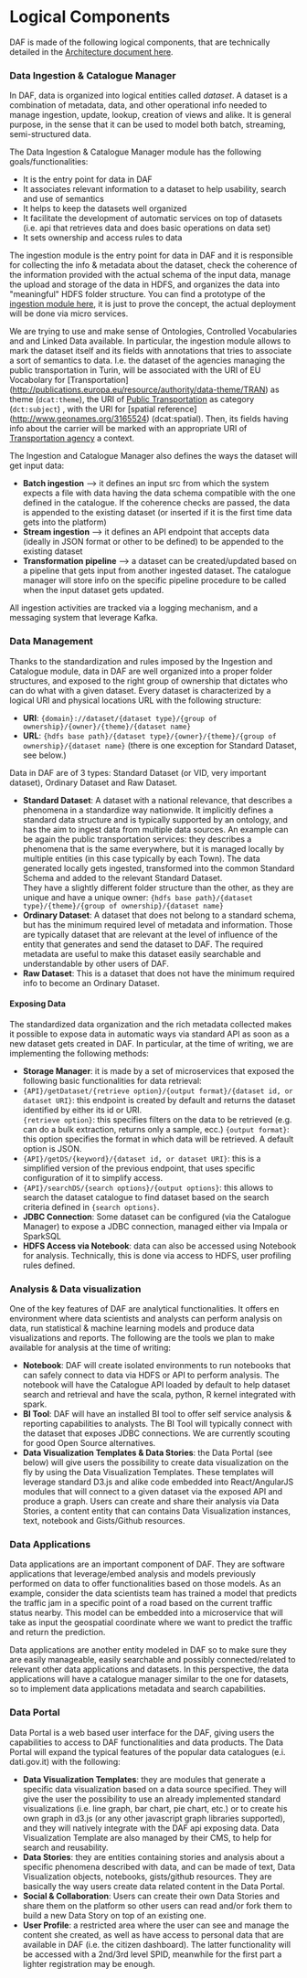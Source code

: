 # Logical Components
DAF is made of the following logical components, that are technically detailed in the [Architecture document here](../architecture/readme.md).

### Data Ingestion & Catalogue Manager
In DAF, data is organized into logical entities called *dataset*. A dataset is a combination of metadata, data, and other operational info needed to manage ingestion, update, lookup, creation of views and alike. It is general purpose, in the sense that it can be used to model both batch, streaming, semi-structured data.

The Data Ingestion & Catalogue Manager module has the following goals/functionalities:

- It is the entry point for data in DAF
- It associates relevant information to a dataset to help usability, search and use of semantics
- It helps to keep the datasets well organized
- It facilitate the development of automatic services on top of datasets (i.e. api that retrieves data and does basic operations on data set)
- It sets ownership and access rules to data

The ingestion module is the entry point for data in DAF and it is responsible for collecting the info & metadata about the dataset, check the coherence of the information provided with the actual schema of the input data, manage the upload and storage of the data in HDFS, and organizes the data into "meaningful" HDFS folder structure. You can find a prototype of the [ingestion module here](https://github.com/lilloraffa/daf-injection), it is just to prove the concept, the actual deployment will be done via micro services.

We are trying to use and make sense of Ontologies, Controlled Vocabularies and and Linked Data available. In particular, the ingestion module allows to mark the dataset itself and its fields with annotations that tries to associate a sort of semantics to data. I.e. the dataset of the agencies managing the public transportation in Turin, will be associated with the URI of EU Vocabolary for [Transportation] (http://publications.europa.eu/resource/authority/data-theme/TRAN) as theme (`dcat:theme`), the URI of [Public Transportation](http://eurovoc.europa.eu/4512) as category (`dct:subject`) , with the URI for [spatial reference] (http://www.geonames.org/3165524) (dcat:spatial). Then, its fields having info about the carrier will be marked with an appropriate URI of [Transportation agency](http://vocab.gtfs.org/terms#Agency) a context.

The Ingestion and Catalogue Manager also defines the ways the dataset will get input data:

- **Batch ingestion** --> it defines an input src from which the system expects a file with data having the data schema compatible with the one defined in the catalogue. If the coherence checks are passed, the data is appended to the existing dataset (or inserted if it is the first time data gets into the platform)
- **Stream ingestion** --> it defines an API endpoint that accepts data (ideally in JSON format or other to be defined) to be appended to the existing dataset
- **Transformation pipeline** --> a dataset can be created/updated based on a pipeline that gets input from another ingested dataset. The catalogue manager will store info on the specific pipeline procedure to be called when the input dataset gets updated.

All ingestion activities are tracked via a logging mechanism, and a messaging system that leverage Kafka.

### Data Management
Thanks to the standardization and rules imposed by the Ingestion and Catalogue module, data in DAF are well organized into a proper folder structures, and exposed to the right group of ownership that dictates who can do what with a given dataset. Every dataset is characterized by a logical URI and physical locations URL with the following structure:

- **URI**: `{domain}://dataset/{dataset type}/{group of ownership}/{owner}/{theme}/{dataset name}`
- **URL**: `{hdfs base path}/{dataset type}/{owner}/{theme}/{group of ownership}/{dataset name}` (there is one exception for Standard Dataset, see below.)

Data in DAF are of 3 types: Standard Dataset (or VID, very important dataset), Ordinary Dataset and Raw Dataset.

- **Standard Dataset**: A dataset with a national relevance, that describes a phenomena in a standardize way nationwide. It implicitly defines a standard data structure and is typically supported by an ontology, and has the aim to ingest data from multiple data sources. An example can be again the public transportation services: they describes a phenomena that is the same everywhere, but it is managed locally by multiple entities (in this case typically by each Town). The data generated locally gets ingested, transformed into the common Standard Schema and added to the relevant Standard Dataset.  
They have a slightly different folder structure than the other, as they are unique and have a unique owner: `{hdfs base path}/{dataset type}/{theme}/{group of ownership}/{dataset name}`
- **Ordinary Dataset**: A dataset that does not belong to a standard schema, but has the minimum required level of metadata and information. Those are typically dataset that are relevant at the level of influence of the entity that generates and send the dataset to DAF. The required metadata are useful to make this dataset easily searchable and understandable by other users of DAF.
- **Raw Dataset**: This is a dataset that does not have the minimum required info to become an Ordinary Dataset.

#### Exposing Data
The standardized data organization and the rich metadata collected makes it possible to expose data in automatic ways via standard API as soon as a new dataset gets created in DAF. In particular, at the time of writing, we are implementing the following methods:

 - **Storage Manager**: it is made by a set of microservices that exposed the following basic functionalities for data retrieval:
 - `{API}/getDataset/{retrieve option}/{output format}/{dataset id, or dataset URI}`: this endpoint is created by default and returns the dataset identified by either its id or URI.    
  `{retrieve option}`: this specifies filters on the data to be retrieved (e.g. can do a bulk extraction, returns only a sample, ecc.)
  `{output format}`: this option specifies the format in which data will be retrieved. A default option is JSON.
  - `{API}/getDS/{keyword}/{dataset id, or dataset URI}`: this is a simplified version of the previous endpoint, that uses specific configuration of it to simplify access.
  - `{API}/searchDS/{search options}/{output options}`: this allows to search the dataset catalogue to find dataset based on the search criteria defined in `{search options}`.
 - **JDBC Connection**: Some dataset can be configured (via the Catalogue Manager) to expose a JDBC connection, managed either via Impala or SparkSQL
 - **HDFS Access via Notebook**: data can also be accessed using Notebook for analysis. Technically, this is done via access to HDFS, user profiling rules defined.

### Analysis & Data visualization
One of the key features of DAF are analytical functionalities. It offers en environment where data scientists and analysts can perform analysis on data, run statistical & machine learning models and produce data visualizations and reports. The following are the tools we plan to make available for analysis at the time of writing:

- **Notebook**: DAF will create isolated environments to run notebooks that can safely connect to data via HDFS or API to perform analysis. The notebook will have the Catalogue API loaded by default to help dataset search and retrieval and have the scala, python, R kernel integrated with spark.
- **BI Tool**: DAF will have an installed BI tool to offer self service analysis & reporting capabilities to analysts. The BI Tool will typically connect with the dataset that exposes JDBC connections. We are currently scouting for good Open Source alternatives.
- **Data Visualization Templates & Data Stories**: the Data Portal (see below) will give users the possibility to create data visualization on the fly by using the Data Visualization Templates. These templates will leverage standard D3.js and alike code embedded into React/AngularJS modules that will connect to a given dataset via the exposed API and produce a graph. Users can create and share their analysis via Data Stories, a content entity that can contains Data Visualization instances, text, notebook and Gists/Github resources.

### Data Applications
Data applications are an important component of DAF. They are software applications that leverage/embed analysis and models previously performed on data to offer functionalities based on those models. As an example, consider the data scientists team has trained a model that predicts the traffic jam in a specific point of a road based on the current traffic status nearby. This model can be embedded into a microservice that will take as input the geospatial coordinate where we want to predict the traffic and return the prediction.

Data applications are another entity modeled in DAF so to make sure they are easily manageable, easily searchable and possibly connected/related to relevant other data applications and datasets. In this perspective, the data applications will have a catalogue manager similar to the one for datasets, so to implement data applications metadata and search capabilities.

### Data Portal
Data Portal is a web based user interface for the DAF, giving users the capabilities to access to DAF functionalities and data products. The Data Portal will expand the typical features of the popular data catalogues (e.i. dati.gov.it) with the following:

- **Data Visualization Templates**: they are modules that generate a specific data visualization based on a data source specified. They will give the user the possibility to use an already implemented standard visualizations (i.e. line graph, bar chart, pie chart, etc.) or to create his own graph in d3.js (or any other javascript graph libraries supported), and they will natively integrate with the DAF api exposing data. Data Visualization Template are also managed by their CMS, to help for search and reusability.
- **Data Stories**: they are entities containing stories and analysis about a specific phenomena described with data, and can be made of text, Data Visualization objects, notebooks, gists/github resources. They are basically the way users create data related content in the Data Portal.
- **Social & Collaboration**: Users can create their own Data Stories and share them on the platform so other users can read and/or fork them to build a new Data Story on top of an existing one.
- **User Profile**: a restricted area where the user can see and manage the content she created, as well as have access to personal data that are available in DAF (i.e. the citizen dashboard). The latter functionality will be accessed with a 2nd/3rd level SPID, meanwhile for the first part a lighter registration may be enough.
